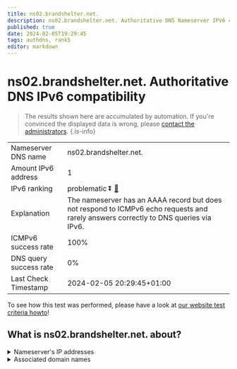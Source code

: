 ```yaml
---
title: ns02.brandshelter.net.
description: ns02.brandshelter.net. Authoritative DNS Nameserver IPv6 compatibility
published: true
date: 2024-02-05T19:29:45
tags: authdns, rank5
editor: markdown
---
```


# ns02.brandshelter.net. Authoritative DNS IPv6 compatibility

> The results shown here are accumulated by automation. If you're convinced the displayed data is wrong, please [contact the administrators](/howto/chat). 
{.is-info}




|   |   |
| - | - |
| Nameserver DNS name | ns02.brandshelter.net.
| Amount IPv6 address | 1
| IPv6 ranking | problematic :arrow_double_down: [🔗](/howto/ranking) |
| Explanation | The nameserver has an AAAA record but does not respond to ICMPv6 echo requests and rarely answers correctly to DNS queries via IPv6. |
| ICMPv6 success rate | 100%|
| DNS query success rate | 0% |
| Last Check Timestamp | 2024-02-05 20:29:45+01:00 |

To see how this test was performed, please have a look at [our website test criteria howto](/howto/testcriteria/authdns)!


## What is ns02.brandshelter.net. about?




<details>
<summary>Nameserver's IP addresses</summary>

2a04:2b00:14bb::12

</details>



<details>
<summary>Associated domain names</summary>

www.merckgroup.com

</details>
